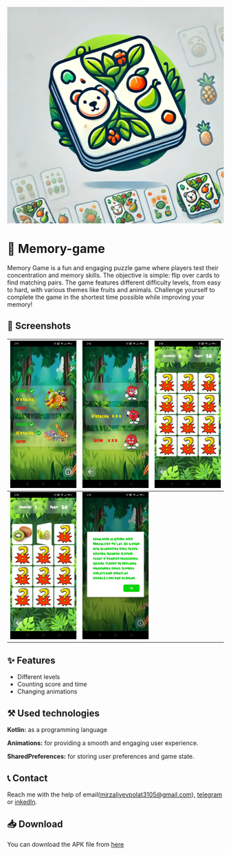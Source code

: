 ![Logo](https://github.com/MirzalievPulat/Memory-game/blob/main/xotira_logo.png?raw=true)


# 🍍 Memory-game

Memory Game is a fun and engaging puzzle game where players test their concentration and memory skills. The objective is simple: flip over cards to find matching pairs. The game features different difficulty levels, from easy to hard, with various themes like fruits and animals. Challenge yourself to complete the game in the shortest time possible while improving your memory! 
## 📸 Screenshots

| <img src="https://github.com/MirzalievPulat/Memory-game/blob/main/1.jpg?raw=true" width="200"/> | <img src="https://github.com/MirzalievPulat/Memory-game/blob/main/2.jpg?raw=true" width="200"/> |  <img src="https://github.com/MirzalievPulat/Memory-game/blob/main/3.jpg?raw=true" width="200"/> |
|---|---|---|
| <img src="https://github.com/MirzalievPulat/Memory-game/blob/main/4.jpg?raw=true" width="200"/> | <img src="https://github.com/MirzalievPulat/Memory-game/blob/main/5.jpg?raw=true" width="200"/> |


## ✨ Features
- Different levels
- Counting score and time 
- Changing animations 

## ⚒️ Used technologies 

**Kotlin:** as a programming language

**Animations:** for providing a smooth and engaging user experience.

**SharedPreferences:** for storing user preferences and game state.


## 📞 Contact

Reach me with the help of email(mirzaliyevpolat3105@gmail.com), [telegram](https://t.me/mirzaliyev2002) or [inkedIn](https://www.linkedin.com/in/po-lat-mirzaliyev-1628762b6/).

## 📥 Download

You can download the APK file from [here](https://github.com/MirzalievPulat/Memory-game/raw/main/app-release.apk)
